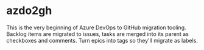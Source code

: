 # azdo2gh

This is the very beginning of Azure DevOps to GitHub migration tooling. 
Backlog items are migrated to issues, tasks are merged into its parent as checkboxes and comments.
Turn epics into tags so they'll migrate as labels. 

